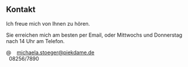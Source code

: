 
## Kontakt

Ich freue mich von Ihnen zu h&ouml;ren.

Sie erreichen mich am besten per Email, oder Mittwochs und Donnerstag nach 14 Uhr am Telefon.

<span class="at">@</span>&nbsp;&nbsp;&nbsp;&nbsp;<a href="mailto:michaela.stoeger@piekdame.de">michaela.stoeger@piekdame.de</a><br />
<span class="icon-phone"></span>&nbsp;&nbsp;08256/7890
       
